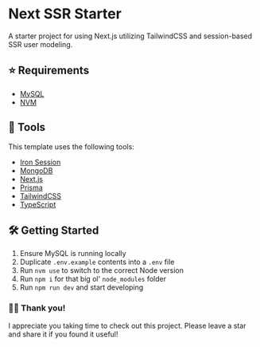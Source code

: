 # Next SSR Starter

A starter project for using Next.js utilizing TailwindCSS and session-based SSR user modeling.

## ⭐️ Requirements

- [MySQL](https://www.mysql.com/)
- [NVM](https://github.com/nvm-sh/nvm)

## 🧰 Tools

This template uses the following tools:

- [Iron Session](https://iron-session-example.vercel.app/)
- [MongoDB](https://www.mongodb.com/)
- [Next.js](https://nextjs.org/)
- [Prisma](https://www.prisma.io/)
- [TailwindCSS](https://tailwindcss.com/)
- [TypeScript](https://www.typescriptlang.org/)

## 🛠 Getting Started

1. Ensure MySQL is running locally
2. Duplicate `.env.example` contents into a `.env` file
3. Run `nvm use` to switch to the correct Node version
4. Run `npm i` for that big ol' `node_modules` folder
5. Run `npm run dev` and start developing

### 👋🏻 Thank you!

I appreciate you taking time to check out this project. Please leave a star and share it if you found it useful!
